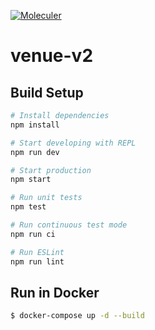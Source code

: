 [![Moleculer](https://img.shields.io/badge/Powered%20by-Moleculer-green.svg?colorB=0e83cd)](https://moleculer.services)

# venue-v2

## Build Setup

``` bash
# Install dependencies
npm install

# Start developing with REPL
npm run dev

# Start production
npm start

# Run unit tests
npm test

# Run continuous test mode
npm run ci

# Run ESLint
npm run lint
```

## Run in Docker

```bash
$ docker-compose up -d --build
```
